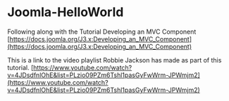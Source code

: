 # Joomla-HelloWorld

Following along with the Tutorial Developing an MVC Component
[https://docs.joomla.org/J3.x:Developing_an_MVC_Component](https://docs.joomla.org/J3.x:Developing_an_MVC_Component)

This is a link to the video playlist Robbie Jackson has made as part of this tutorial.
[https://www.youtube.com/watch?v=4JDsdfnlOhE&list=PLzio09PZm6Tshl1pasGyFwWrm-JPWmjm2](https://www.youtube.com/watch?v=4JDsdfnlOhE&list=PLzio09PZm6Tshl1pasGyFwWrm-JPWmjm2)
